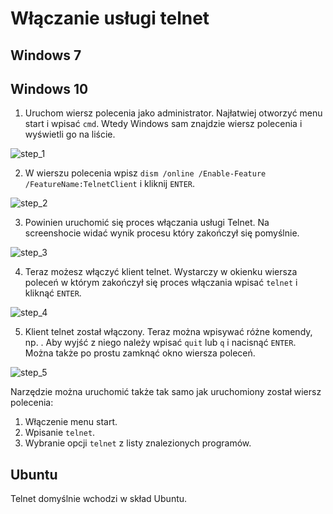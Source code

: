 # Włączanie usługi telnet

## Windows 7

## Windows 10

1. Uruchom wiersz polecenia jako administrator.
Najłatwiej otworzyć menu start i wpisać `cmd`.
Wtedy Windows sam znajdzie wiersz polecenia i wyświetli go na liście.

![step_1](./image/telnet_win_10_pl/step_1.png)

2. W wierszu polecenia wpisz `dism /online /Enable-Feature /FeatureName:TelnetClient` i kliknij `ENTER`.

![step_2](./image/telnet_win_10_pl/step_2.png)

3. Powinien uruchomić się proces włączania usługi Telnet. Na screenshocie widać wynik procesu który zakończył się pomyślnie.

![step_3](./image/telnet_win_10_pl/step_3.png)

4. Teraz możesz włączyć klient telnet.
Wystarczy w okienku wiersza poleceń w którym zakończył się proces włączania wpisać `telnet` i kliknąć `ENTER`.

![step_4](./image/telnet_win_10_pl/step_4.png)

5. Klient telnet został włączony.
Teraz można wpisywać różne komendy, np. .
Aby wyjść z niego należy wpisać `quit` lub `q` i nacisnąć `ENTER`.
Można także po prostu zamknąć okno wiersza poleceń.

![step_5](./image/telnet_win_10_pl/step_5.png)

Narzędzie można uruchomić także tak samo jak uruchomiony został wiersz polecenia:
1. Włączenie menu start.
2. Wpisanie `telnet`.
3. Wybranie opcji `telnet` z listy znalezionych programów.

## Ubuntu

Telnet domyślnie wchodzi w skład Ubuntu.
